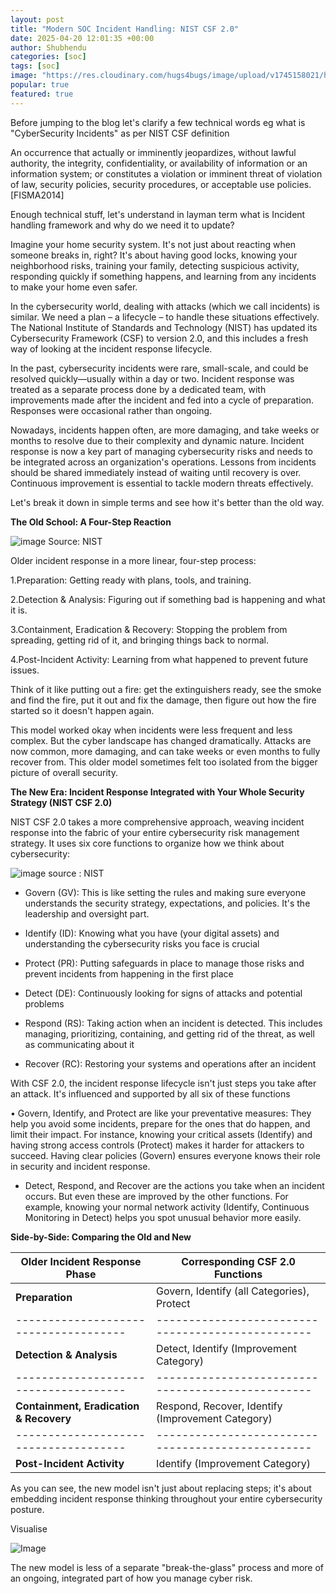 ```yaml
---
layout: post
title: "Modern SOC Incident Handling: NIST CSF 2.0"
date: 2025-04-20 12:01:35 +00:00
author: Shubhendu
categories: [soc]
tags: [soc]
image: "https://res.cloudinary.com/hugs4bugs/image/upload/v1745158021/hugs4bugs/Screenshot_20-4-2025_193641_nvlpubs.nist.gov_k2y0h5.jpg"
popular: true
featured: true
---
```


Before jumping to the blog let's clarify a few technical words eg what is "CyberSecurity Incidents"
as per NIST CSF definition 

> 
An occurrence that actually or imminently jeopardizes, without lawful authority, the integrity, confidentiality, or
 availability of information or an information system; or constitutes a violation or imminent threat of violation of
 law, security policies, security procedures, or acceptable use policies. [FISMA2014]

Enough technical stuff, let's understand in layman term what is Incident handling framework and why do we need it to update? 

Imagine your home security system. It's not just about reacting when someone breaks in, right? It's about having good locks, knowing your neighborhood risks, training your family, detecting suspicious activity, responding quickly if something happens, and learning from any incidents to make your home even safer.

In the cybersecurity world, dealing with attacks (which we call incidents) is similar. We need a plan – a lifecycle – to handle these situations effectively. The National Institute of Standards and Technology (NIST) has updated its Cybersecurity Framework (CSF) to version 2.0, and this includes a fresh way of looking at the incident response lifecycle.

In the past, cybersecurity incidents were rare, small-scale, and could be resolved quickly—usually within a day or two. Incident response was treated as a separate process done by a dedicated team, with improvements made after the incident and fed into a cycle of preparation. Responses were occasional rather than ongoing.

Nowadays, incidents happen often, are more damaging, and take weeks or months to resolve due to their complexity and dynamic nature. Incident response is now a key part of managing cybersecurity risks and needs to be integrated across an organization's operations. Lessons from incidents should be shared immediately instead of waiting until recovery is over. Continuous improvement is essential to tackle modern threats effectively.

Let's break it down in simple terms and see how it's better than the old way.

**The Old School: A Four-Step Reaction**

![image](https://res.cloudinary.com/hugs4bugs/image/upload/v1745158640/hugs4bugs/old_moxme9.jpg)
 Source: NIST 

Older incident response in a more linear, four-step process:

1.Preparation: Getting ready with plans, tools, and training.

2.Detection & Analysis: Figuring out if something bad is happening and what it is.

3.Containment, Eradication & Recovery: Stopping the problem from spreading, getting rid of it, and bringing things back to normal.

4.Post-Incident Activity: Learning from what happened to prevent future issues.

Think of it like putting out a fire: get the extinguishers ready, see the smoke and find the fire, put it out and fix the damage, then figure out how the fire started so it doesn't happen again.

This model worked okay when incidents were less frequent and less complex. But the cyber landscape has changed dramatically. Attacks are now common, more damaging, and can take weeks or even months to fully recover from. This older model sometimes felt too isolated from the bigger picture of overall security.

**The New Era: Incident Response Integrated with Your Whole Security Strategy (NIST CSF 2.0)**

NIST CSF 2.0 takes a more comprehensive approach, weaving incident response into the fabric of your entire cybersecurity risk management strategy. It uses six core functions to organize how we think about cybersecurity:

![image](https://res.cloudinary.com/hugs4bugs/image/upload/v1745158021/hugs4bugs/Screenshot_20-4-2025_193641_nvlpubs.nist.gov_k2y0h5.jpg)
source : NIST

* Govern (GV): This is like setting the rules and making sure everyone understands the security strategy, expectations, and policies. It's the leadership and oversight part.

* Identify (ID): Knowing what you have (your digital assets) and understanding the cybersecurity risks you face is crucial

* Protect (PR): Putting safeguards in place to manage those risks and prevent incidents from happening in the first place

* Detect (DE): Continuously looking for signs of attacks and potential problems

* Respond (RS): Taking action when an incident is detected. This includes managing, prioritizing, containing, and getting rid of the threat, as well as communicating about it

* Recover (RC): Restoring your systems and operations after an incident

With CSF 2.0, the incident response lifecycle isn't just steps you take after an attack. It's influenced and supported by all six of these functions

• Govern, Identify, and Protect are like your preventative measures:  They help you avoid some incidents, prepare for the ones that do happen, and limit their impact. For instance, knowing your critical assets (Identify) and having strong access controls (Protect) makes it harder for attackers to succeed. Having clear policies (Govern) ensures everyone knows their role in security and incident response.

* Detect, Respond, and Recover are the actions you take when an incident occurs. But even these are improved by the other functions. For example, knowing your normal network activity (Identify, Continuous Monitoring in Detect) helps you spot unusual behavior more easily.

**Side-by-Side: Comparing the Old and New**

| Older Incident Response Phase       | Corresponding CSF 2.0 Functions                 |
|-------------------------------------|-------------------------------------------------|
| **Preparation**                     | Govern, Identify (all Categories), Protect      |
|-------------------------------------|-------------------------------------------------|
| **Detection & Analysis**            | Detect, Identify (Improvement Category)         |
|-------------------------------------|-------------------------------------------------|
| **Containment, Eradication & Recovery** | Respond, Recover, Identify (Improvement Category) |
|-------------------------------------|-------------------------------------------------|
| **Post-Incident Activity**          | Identify (Improvement Category)                |

As you can see, the new model isn't just about replacing steps; it's about embedding incident response thinking throughout your entire cybersecurity posture.

Visualise 

![Image](https://res.cloudinary.com/hugs4bugs/image/upload/v1745159695/hugs4bugs/csfmm_icd5xd.jpg)

The new model is less of a separate "break-the-glass" process and more of an ongoing, integrated part of how you manage cyber risk.
